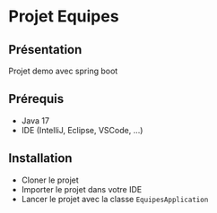 # Projet Equipes

## Présentation

Projet demo avec spring boot

## Prérequis

- Java 17
- IDE (IntelliJ, Eclipse, VSCode, ...)

## Installation

- Cloner le projet
- Importer le projet dans votre IDE
- Lancer le projet avec la classe `EquipesApplication`